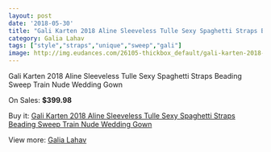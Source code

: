 ```yaml
---
layout: post
date: '2018-05-30'
title: "Gali Karten 2018 Aline Sleeveless Tulle Sexy Spaghetti Straps Beading Sweep Train Nude Wedding Gown"
category: Galia Lahav
tags: ["style","straps","unique","sweep","gali"]
image: http://img.eudances.com/26105-thickbox_default/gali-karten-2018-aline-sleeveless-tulle-sexy-spaghetti-straps-beading-sweep-train-nude-wedding-gown.jpg
---
```

Gali Karten 2018 Aline Sleeveless Tulle Sexy Spaghetti Straps Beading Sweep Train Nude Wedding Gown

On Sales: **$399.98**
<a href="https://www.eudances.com/en/galia-lahav/8757-gali-karten-2018-aline-sleeveless-tulle-sexy-spaghetti-straps-beading-sweep-train-nude-wedding-gown.html"><amp-img layout="responsive" width="600" height="600" src="//img.eudances.com/26105-thickbox_default/gali-karten-2018-aline-sleeveless-tulle-sexy-spaghetti-straps-beading-sweep-train-nude-wedding-gown.jpg" alt="Gali Karten 2018 Aline Sleeveless Tulle Sexy Spaghetti Straps Beading Sweep Train Nude Wedding Gown 0" /></a>
<a href="https://www.eudances.com/en/galia-lahav/8757-gali-karten-2018-aline-sleeveless-tulle-sexy-spaghetti-straps-beading-sweep-train-nude-wedding-gown.html"><amp-img layout="responsive" width="600" height="600" src="//img.eudances.com/26108-thickbox_default/gali-karten-2018-aline-sleeveless-tulle-sexy-spaghetti-straps-beading-sweep-train-nude-wedding-gown.jpg" alt="Gali Karten 2018 Aline Sleeveless Tulle Sexy Spaghetti Straps Beading Sweep Train Nude Wedding Gown 1" /></a>
<a href="https://www.eudances.com/en/galia-lahav/8757-gali-karten-2018-aline-sleeveless-tulle-sexy-spaghetti-straps-beading-sweep-train-nude-wedding-gown.html"><amp-img layout="responsive" width="600" height="600" src="//img.eudances.com/26107-thickbox_default/gali-karten-2018-aline-sleeveless-tulle-sexy-spaghetti-straps-beading-sweep-train-nude-wedding-gown.jpg" alt="Gali Karten 2018 Aline Sleeveless Tulle Sexy Spaghetti Straps Beading Sweep Train Nude Wedding Gown 2" /></a>
<a href="https://www.eudances.com/en/galia-lahav/8757-gali-karten-2018-aline-sleeveless-tulle-sexy-spaghetti-straps-beading-sweep-train-nude-wedding-gown.html"><amp-img layout="responsive" width="600" height="600" src="//img.eudances.com/26106-thickbox_default/gali-karten-2018-aline-sleeveless-tulle-sexy-spaghetti-straps-beading-sweep-train-nude-wedding-gown.jpg" alt="Gali Karten 2018 Aline Sleeveless Tulle Sexy Spaghetti Straps Beading Sweep Train Nude Wedding Gown 3" /></a>

Buy it: [Gali Karten 2018 Aline Sleeveless Tulle Sexy Spaghetti Straps Beading Sweep Train Nude Wedding Gown](https://www.eudances.com/en/galia-lahav/8757-gali-karten-2018-aline-sleeveless-tulle-sexy-spaghetti-straps-beading-sweep-train-nude-wedding-gown.html "Gali Karten 2018 Aline Sleeveless Tulle Sexy Spaghetti Straps Beading Sweep Train Nude Wedding Gown")

View more: [Galia Lahav](https://www.eudances.com/en/119-galia-lahav "Galia Lahav")